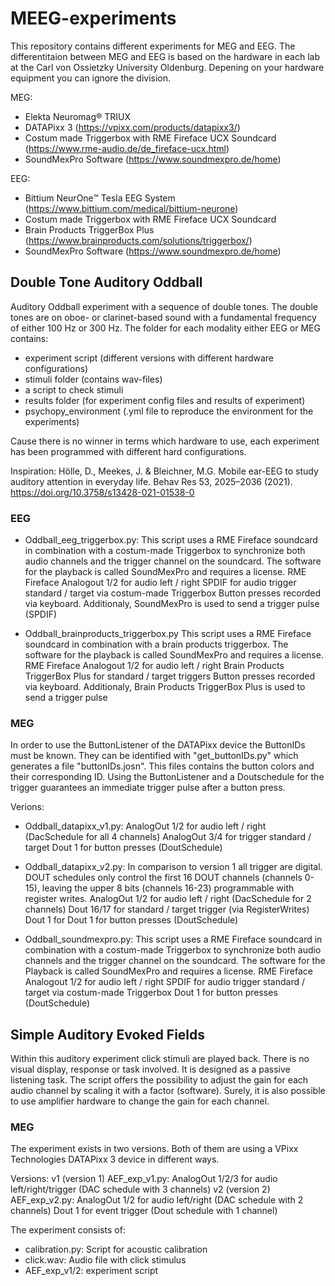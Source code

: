# MEEG-experiments
This repository contains different experiments for MEG and EEG. The differentitaion between MEG and EEG is based on the hardware in each lab at the Carl von Ossietzky University Oldenburg.
Depening on your hardware equipment you can ignore the division.

MEG:
- Elekta Neuromag® TRIUX 
- DATAPixx 3 (https://vpixx.com/products/datapixx3/)
- Costum made Triggerbox with RME Fireface UCX Soundcard (https://www.rme-audio.de/de_fireface-ucx.html)
- SoundMexPro Software (https://www.soundmexpro.de/home)

EEG:
- Bittium NeurOne™ Tesla EEG System (https://www.bittium.com/medical/bittium-neurone)
- Costum made Triggerbox with RME Fireface UCX Soundcard
- Brain Products TriggerBox Plus (https://www.brainproducts.com/solutions/triggerbox/)
- SoundMexPro Software (https://www.soundmexpro.de/home)

## Double Tone Auditory Oddball

Auditory Oddball experiment with a sequence of double tones. The double tones are on oboe- or clarinet-based sound with a fundamental frequency of either 100 Hz or 300 Hz.
The folder for each modality either EEG or MEG contains:
- experiment script (different versions with different hardware configurations)
- stimuli folder (contains wav-files)
- a script to check stimuli
- results folder (for experiment config files and results of experiment)
- psychopy_environment (.yml file to reproduce the environment for the experiments)

Cause there is no winner in terms which hardware to use, each experiment has been programmed with different hard configurations. 

Inspiration:
Hölle, D., Meekes, J. & Bleichner, M.G. Mobile ear-EEG to study auditory attention in everyday life. Behav Res 53, 2025–2036 (2021). https://doi.org/10.3758/s13428-021-01538-0

### EEG

- Oddball_eeg_triggerbox.py:
  This script uses a RME Fireface soundcard in combination with a costum-made Triggerbox to synchronize both audio channels and the trigger channel on the soundcard. The software for the playback is called SoundMexPro and
  requires a license.
  RME Fireface Analogout 1/2 for audio left / right
  SPDIF for audio trigger standard / target via costum-made Triggerbox
  Button presses recorded via keyboard. Additionaly, SoundMexPro is used to send a trigger pulse (SPDIF)

- Oddball_brainproducts_triggerbox.py
  This script uses a RME Fireface soundcard in combination with a brain products triggerbox. The software for the playback is called SoundMexPro and requires a license.
  RME Fireface Analogout 1/2 for audio left / right
  Brain Products TriggerBox Plus for standard / target triggers
  Button presses recorded via keyboard. Additionaly, Brain Products TriggerBox Plus is used to send a trigger pulse 

### MEG

In order to use the ButtonListener of the DATAPixx device the ButtonIDs must be known. They can be identified with "get_buttonIDs.py" which generates a file "buttonIDs.josn". This files contains the button colors and their corresponding ID. Using the ButtonListener and a Doutschedule for the trigger guarantees an immediate trigger pulse after a button press. 

Verions:
- Oddball_datapixx_v1.py:
  AnalogOut 1/2 for audio left / right (DacSchedule for all 4 channels)
  AnalogOut 3/4 for trigger standard / target
  Dout 1 for button presses (DoutSchedule)
  
- Oddball_datapixx_v2.py:
  In comparison to version 1 all trigger are digital. DOUT schedules only control the first 16 DOUT channels (channels 0-15), leaving the upper 8 bits (channels 16-23) programmable with register writes.
  AnalogOut 1/2 for audio left / right (DacSchedule for 2 channels)
  Dout 16/17 for standard / target trigger (via RegisterWrites)
  Dout 1 for Dout 1 for button presses (DoutSchedule)
  
- Oddball_soundmexpro.py:
  This script uses a RME Fireface soundcard in combination with a costum-made Triggerbox to synchronize both audio channels and the trigger channel on the soundcard. The software for the Playback is called SoundMexPro and
  requires a license.
  RME Fireface Analogout 1/2 for audio left / right
  SPDIF for audio trigger standard / target via costum-made Triggerbox
  Dout 1 for button presses (DoutSchedule)
  
## Simple Auditory Evoked Fields

Within this auditory experiment click stimuli are played back. There is no visual display, response or task involved. It is designed as a passive listening task. 
The script offers the possibility to adjust the gain for each audio channel by scaling it with a factor (software). Surely, it is also possible to use amplifier hardware to change the gain for each channel.

### MEG

The experiment exists in two versions. Both of them are using a VPixx Technologies DATAPixx 3 device in different ways.

Versions:
v1 (version 1) AEF_exp_v1.py: AnalogOut 1/2/3 for audio left/right/trigger (DAC schedule with 3 channels)
v2 (version 2) AEF_exp_v2.py: AnalogOut 1/2 for audio left/right (DAC schedule with 2 channels)
                              Dout 1 for event trigger (Dout schedule with 1 channel)

The experiment consists of:
- calibration.py: Script for acoustic calibration
- click.wav: Audio file with click stimulus
- AEF_exp_v1/2: experiment script




